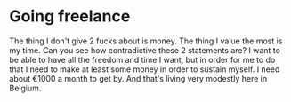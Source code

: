 # Going freelance

The thing I don't give 2 fucks about is money.
The thing I value the most is my time.
Can you see how contradictive these 2 statements are?
I want to be able to have all the freedom and time I want, but in order for me to do that I need to make at least some money in order to sustain myself. I need about €1000 a month to get by. And that's living very modestly here in Belgium. 


